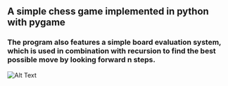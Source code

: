 ## A simple chess game implemented in python with pygame

### The program also features a simple board evaluation system, which is used in combination with recursion to find the best possible move by looking forward n steps.

![Alt Text](https://github.com/Caleb2580/chess-ai/tree/main/pics/ss.png)



